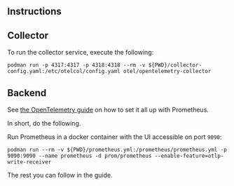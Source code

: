 ## Instructions

## Collector

To run the collector service, execute the following:

```shell
podman run -p 4317:4317 -p 4318:4318 --rm -v ${PWD}/collector-config.yaml:/etc/otelcol/config.yaml otel/opentelemetry-collector
```

## Backend

See [the OpenTelemetry guide](https://opentelemetry.io/docs/languages/net/exporters/#prometheus) on how to set it all up with Prometheus.

In short, do the following.

Run Prometheus in a docker container with the UI accessible on port `9090`:

```shell
podman run --rm -v ${PWD}/prometheus.yml:/prometheus/prometheus.yml -p 9090:9090 --name prometheus -d prom/prometheus --enable-feature=otlp-write-receiver
```

The rest you can follow in the guide.